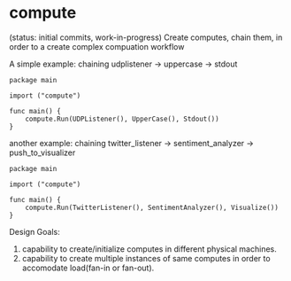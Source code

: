 compute
=======
(status: initial commits, work-in-progress)
Create computes, chain them, in order to a create complex compuation workflow

A simple example: chaining udplistener -> uppercase -> stdout 
```
package main

import ("compute")

func main() {
	compute.Run(UDPListener(), UpperCase(), Stdout())
}
```

another example: chaining twitter_listener -> sentiment_analyzer -> push_to_visualizer 
```
package main

import ("compute")

func main() {
	compute.Run(TwitterListener(), SentimentAnalyzer(), Visualize())
}
```

Design Goals:

1. capability to create/initialize computes in different physical machines.
2. capability to create multiple instances of same computes in order to accomodate load(fan-in or fan-out).
